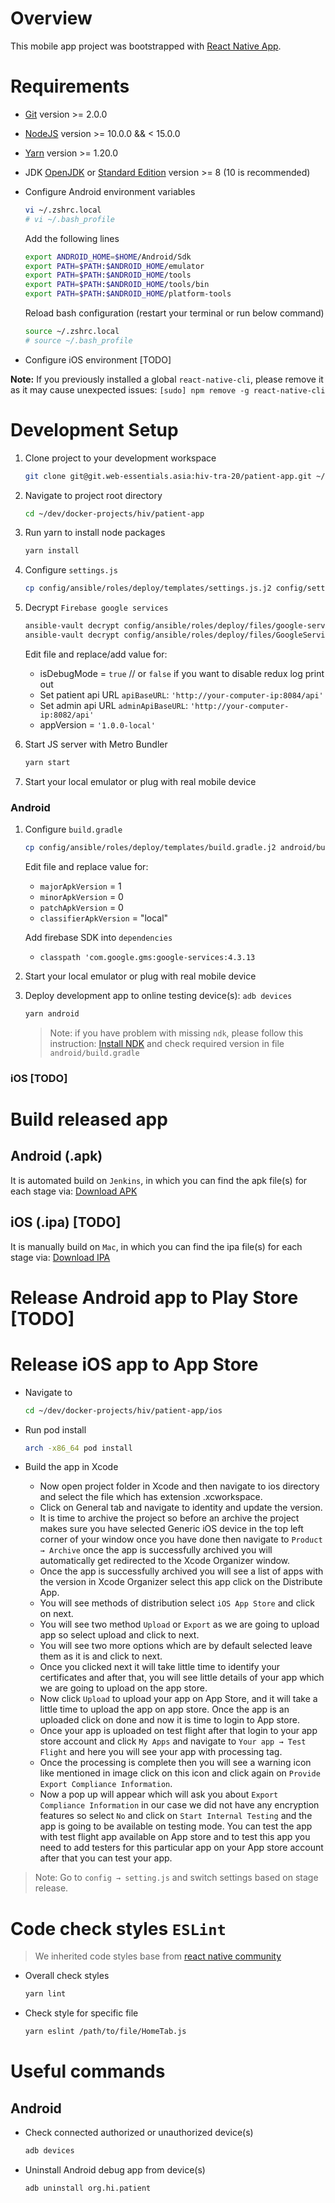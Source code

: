 # Overview

This mobile app project was bootstrapped with [React Native App](https://reactnative.dev/docs/environment-setup).

# Requirements

* [Git](https://git-scm.com/) version >= 2.0.0
* [NodeJS](https://nodejs.org/en/download/package-manager/) version >= 10.0.0 && < 15.0.0
* [Yarn](https://yarnpkg.com/lang/en/docs/install/#debian-stable) version >= 1.20.0
* JDK [OpenJDK](http://openjdk.java.net/install/) or [Standard Edition](https://docs.oracle.com/en/java/javase/index.html) version >= 8 (10 is recommended)
* Configure Android environment variables

    ```bash
    vi ~/.zshrc.local
    # vi ~/.bash_profile
    ```

    Add the following lines

    ```bash
    export ANDROID_HOME=$HOME/Android/Sdk
    export PATH=$PATH:$ANDROID_HOME/emulator
    export PATH=$PATH:$ANDROID_HOME/tools
    export PATH=$PATH:$ANDROID_HOME/tools/bin
    export PATH=$PATH:$ANDROID_HOME/platform-tools
    ```

    Reload bash configuration (restart your terminal or run below command)

    ```bash
    source ~/.zshrc.local
    # source ~/.bash_profile
    ```

* Configure iOS environment [TODO]

__Note:__ If you previously installed a global `react-native-cli`, please remove it as it may cause unexpected issues: `[sudo] npm remove -g react-native-cli`

# Development Setup

1. Clone project to your development workspace

    ```bash
    git clone git@git.web-essentials.asia:hiv-tra-20/patient-app.git ~/dev/docker-projects/hiv/patient-app
    ```

2. Navigate to project root directory

    ```bash
    cd ~/dev/docker-projects/hiv/patient-app
    ```

3. Run yarn to install node packages

    ```bash
    yarn install
    ```

4. Configure `settings.js`

    ```bash
    cp config/ansible/roles/deploy/templates/settings.js.j2 config/settings.js
    ```

5. Decrypt `Firebase google services`

     ```bash
    ansible-vault decrypt config/ansible/roles/deploy/files/google-services.json.valut --output=android/app/google-services.json
    ansible-vault decrypt config/ansible/roles/deploy/files/GoogleService-Info.plist.vault --output=ios/GoogleService-Info.plist
    ```

    Edit file and replace/add value for:
    * isDebugMode = `true` // or `false` if you want to disable redux log print out
    * Set patient api URL `apiBaseURL`: `'http://your-computer-ip:8084/api'`
    * Set admin api URL `adminApiBaseURL`: `'http://your-computer-ip:8082/api'`
    * appVersion = `'1.0.0-local'`

6. Start JS server with Metro Bundler

    ```bash
    yarn start
    ```

7. Start your local emulator or plug with real mobile device

### Android

1. Configure `build.gradle`

    ```bash
    cp config/ansible/roles/deploy/templates/build.gradle.j2 android/build.gradle
    ```

     Edit file and replace value for:
     * `majorApkVersion` = 1
     * `minorApkVersion` = 0
     * `patchApkVersion` = 0
     * `classifierApkVersion` = "local"

     Add firebase SDK into `dependencies`
     * `classpath 'com.google.gms:google-services:4.3.13`

2. Start your local emulator or plug with real mobile device

3. Deploy development app to online testing device(s): `adb devices`

    ```bash
    yarn android
    ```

    > Note: if you have problem with missing `ndk`, please follow this instruction: [Install NDK](https://developer.android.com/studio/projects/install-ndk) and check required version in file `android/build.gradle`

### iOS [TODO]

# Build released app

## Android (.apk)
It is automated build on `Jenkins`, in which you can find the apk file(s) for each stage via: [Download APK](https://packages.web-essentials.asia/apk/hiv/)

## iOS (.ipa) [TODO]
It is manually build on `Mac`, in which you can find the ipa file(s) for each stage via: [Download IPA](https://packages.web-essentials.asia/ipa/hiv/)

# Release Android app to Play Store [TODO]
# Release iOS app to App Store
* Navigate to
    ```bash
    cd ~/dev/docker-projects/hiv/patient-app/ios
    ```
* Run pod install
    ```bash
    arch -x86_64 pod install
    ```
  
* Build the app in Xcode
    * Now open project folder in Xcode and then navigate to ios directory and select the file which has extension .xcworkspace.
    * Click on General tab and navigate to identity and update the version.
    * It is time to archive the project so before an archive the project makes sure you have selected Generic iOS device in the top left corner of your window once you have done then navigate to `Product → Archive` once the app is successfully archived you will automatically get redirected to the Xcode Organizer window.
    * Once the app is successfully archived you will see a list of apps with the version in Xcode Organizer select this app click on the Distribute App.
    * You will see methods of distribution select `iOS App Store` and click on next.
    * You will see two method `Upload` or `Export` as we are going to upload app so select upload and click to next.
    * You will see two more options which are by default selected leave them as it is and click to next.
    * Once you clicked next it will take little time to identify your certificates and after that, you will see little details of your app which we are going to upload on the app store.
    * Now click `Upload` to upload your app on App Store, and it will take a little time to upload the app on app store. Once the app is an uploaded click on done and now it is time to login to App store.
    * Once your app is uploaded on test flight after that login to your app store account and click `My Apps` and navigate to `Your app → Test Flight` and here you will see your app with processing tag.
    * Once the processing is complete then you will see a warning icon like mentioned in image click on this icon and click again on `Provide Export Compliance Information`.
    * Now a pop up will appear which will ask you about `Export Compliance Information` in our case we did not have any encryption features so select `No` and click on `Start Internal Testing` and the app is going to be available on testing mode. You can test the app with test flight app available on App store and to test this app you need to add testers for this particular app on your App store account after that you can test your app.
    
> Note: Go to `config → setting.js` and switch settings based on stage release.

# Code check styles `ESLint`

> We inherited code styles base from [react native community](https://github.com/facebook/react-native/blob/master/packages/eslint-config-react-native-community/index.js)

* Overall check styles

    ```bash
    yarn lint
    ```

* Check style for specific file

    ```bash
    yarn eslint /path/to/file/HomeTab.js
    ```

# Useful commands

## Android

* Check connected authorized or unauthorized device(s)

    ```bash
    adb devices
    ```

* Uninstall Android debug app from device(s)

    ```bash
    adb uninstall org.hi.patient
    ```
